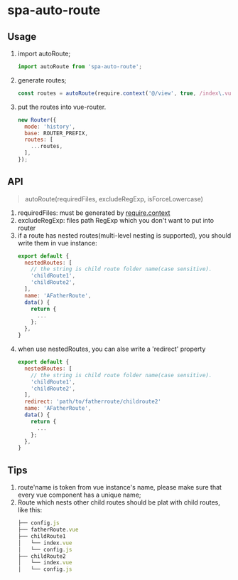 # spa-auto-route

## Usage
1. import autoRoute;
    ```js
    import autoRoute from 'spa-auto-route';
    ```
2. generate routes;
    ```js
    const routes = autoRoute(require.context('@/view', true, /index\.vue$/), /\/component\//);
    ```
3. put the routes into vue-router.
    ```js
    new Router({
      mode: 'history',
      base: ROUTER_PREFIX,
      routes: [
        ...routes,
      ],
    });
    ```

## API

> autoRoute(requiredFiles, excludeRegExp, isForceLowercase)

1. requiredFiles: must be generated by [require.context](https://webpack.js.org/guides/dependency-management/#require-context)
2. excludeRegExp: files path RegExp which you don't want to put into router
3. if a route has nested routes(multi-level nesting is supported), you should write them in vue instance:
    ```js
    export default {
      nestedRoutes: [
        // the string is child route folder name(case sensitive).
        'childRoute1',
        'childRoute2',
      ],
      name: 'AFatherRoute',
      data() {
        return {
          ...
        };
      },
    }
    ```
4. when use nestedRoutes, you can alse write a 'redirect' property
    ```js
    export default {
      nestedRoutes: [
        // the string is child route folder name(case sensitive).
        'childRoute1',
        'childRoute2',
      ],
      redirect: 'path/to/fatherroute/childroute2'
      name: 'AFatherRoute',
      data() {
        return {
          ...
        };
      },
    }
    ```

## Tips
1. route'name is token from vue instance's name, please make sure that every vue component has a unique name;
2. Route which nests other child routes should be plat with child routes, like this:
    ```js
    ├── config.js
    ├── fatherRoute.vue
    ├── childRoute1
    │   └── index.vue
    │   └── config.js
    ├── childRoute2
    │   └── index.vue
    │   └── config.js
    ```
